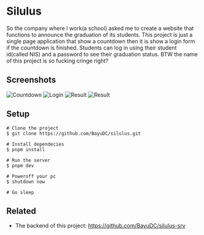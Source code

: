 # Silulus

So the company where I work(a school) asked me to create a website that functions to announce the graduation of its students.
This project is just a single page application that show a countdown then it is show a login form if the countdown is finished.
Students can log in using their student id(called NIS) and a password to see their graduation status.
BTW the name of this project is so fucking cringe right?

## Screenshots

![Countdown](https://media.discordapp.net/attachments/946013429200723989/1081607463196967072/image.png?width=640&height=360)
![Login](https://media.discordapp.net/attachments/946013429200723989/1081608646099746826/image.png?width=640&height=360)
![Result](https://media.discordapp.net/attachments/946013429200723989/1081608735341940787/image.png?width=640&height=360)
![Result](https://cdn.discordapp.com/attachments/946013429200723989/1081608866975989791/image.png?width=640&height=360)

## Setup

```
# Clone the project
$ git clone https://github.com/BayuDC/silulus.git

# Install dependecies
$ pnpm install

# Run the server
$ pnpm dev

# Poweroff your pc
$ shutdown now

# Go sleep
```

## Related

-   The backend of this project:
    https://github.com/BayuDC/silulus-srv
